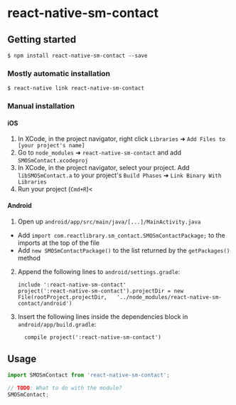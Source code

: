 
# react-native-sm-contact

## Getting started

`$ npm install react-native-sm-contact --save`

### Mostly automatic installation

`$ react-native link react-native-sm-contact`

### Manual installation


#### iOS

1. In XCode, in the project navigator, right click `Libraries` ➜ `Add Files to [your project's name]`
2. Go to `node_modules` ➜ `react-native-sm-contact` and add `SMOSmContact.xcodeproj`
3. In XCode, in the project navigator, select your project. Add `libSMOSmContact.a` to your project's `Build Phases` ➜ `Link Binary With Libraries`
4. Run your project (`Cmd+R`)<

#### Android

1. Open up `android/app/src/main/java/[...]/MainActivity.java`
  - Add `import com.reactlibrary.sm_contact.SMOSmContactPackage;` to the imports at the top of the file
  - Add `new SMOSmContactPackage()` to the list returned by the `getPackages()` method
2. Append the following lines to `android/settings.gradle`:
  	```
  	include ':react-native-sm-contact'
  	project(':react-native-sm-contact').projectDir = new File(rootProject.projectDir, 	'../node_modules/react-native-sm-contact/android')
  	```
3. Insert the following lines inside the dependencies block in `android/app/build.gradle`:
  	```
      compile project(':react-native-sm-contact')
  	```


## Usage
```javascript
import SMOSmContact from 'react-native-sm-contact';

// TODO: What to do with the module?
SMOSmContact;
```
  